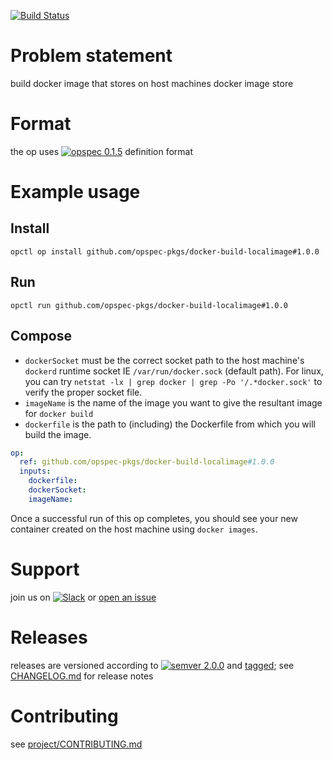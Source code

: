 [![Build Status](https://travis-ci.org/opspec-pkgs/docker-build-localimage.svg?branch=master)](https://travis-ci.org/opspec-pkgs/docker-build-localimage)

# Problem statement

build docker image that stores on host machines docker image store

# Format

the op uses [![opspec 0.1.5](https://img.shields.io/badge/opspec-0.1.5-brightgreen.svg?colorA=6b6b6b&colorB=fc16be)](https://opspec.io/0.1.5) definition format

# Example usage

## Install

```shell
opctl op install github.com/opspec-pkgs/docker-build-localimage#1.0.0
```

## Run

```
opctl run github.com/opspec-pkgs/docker-build-localimage#1.0.0
```

## Compose
  * `dockerSocket` must be the correct socket path to the host machine's `dockerd` runtime socket IE `/var/run/docker.sock` (default path). For linux, you can try `netstat -lx | grep docker | grep -Po '/.*docker.sock'` to verify the proper socket file.
  * `imageName` is the name of the image you want to give the resultant image for `docker build`
  * `dockerfile` is the path to (including) the Dockerfile from which you will build the image.

```yaml
op:
  ref: github.com/opspec-pkgs/docker-build-localimage#1.0.0
  inputs:
    dockerfile:
    dockerSocket:
    imageName:
```

Once a successful run of this op completes, you should see your new container created on the host machine using `docker images`.

# Support

join us on
[![Slack](https://opctl-slackin.herokuapp.com/badge.svg)](https://opctl-slackin.herokuapp.com/)
or
[open an issue](https://github.com/opspec-pkgs/docker-build-localimage/issues)

# Releases

releases are versioned according to
[![semver 2.0.0](https://img.shields.io/badge/semver-2.0.0-brightgreen.svg)](http://semver.org/spec/v2.0.0.html)
and [tagged](https://git-scm.com/book/en/v2/Git-Basics-Tagging); see
[CHANGELOG.md](CHANGELOG.md) for release notes

# Contributing

see
[project/CONTRIBUTING.md](https://github.com/opspec-pkgs/project/blob/master/CONTRIBUTING.md)
